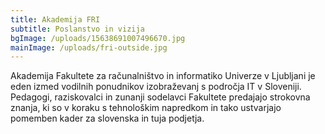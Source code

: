 ```yaml
---
title: Akademija FRI
subtitle: Poslanstvo in vizija
bgImage: /uploads/15638691007496670.jpg
mainImage: /uploads/fri-outside.jpg
---
```

Akademija Fakultete za računalništvo in informatiko Univerze v Ljubljani je eden izmed vodilnih ponudnikov izobraževanj s področja IT v Sloveniji. Pedagogi, raziskovalci in zunanji sodelavci Fakultete predajajo strokovna znanja, ki so v koraku s tehnološkim napredkom in tako ustvarjajo pomemben kader za slovenska in tuja podjetja.
